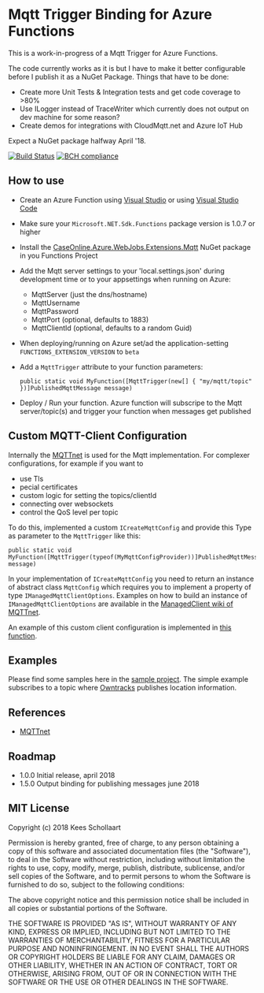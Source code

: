 # Mqtt Trigger Binding for Azure Functions

This is a work-in-progress of a Mqtt Trigger for Azure Functions.

The code currently works as it is but I have to make it better configurable before I publish it as a NuGet Package. Things that have to be done:
- Create more Unit Tests & Integration tests and get code coverage to >80%
- Use ILogger instead of TraceWriter which currently does not output on dev machine for some reason? 
- Create demos for integrations with CloudMqtt.net and Azure IoT Hub

Expect a NuGet package halfway April '18.

[![Build Status](https://caseonline.visualstudio.com/_apis/public/build/definitions/4df87c38-5691-4d04-8373-46c830209b7e/11/badge)](https://caseonline.visualstudio.com/CaseOnline.Azure.WebJobs.Extensions.Mqtt/_build/index?definitionId=1) 
[![BCH compliance](https://bettercodehub.com/edge/badge/keesschollaart81/CaseOnline.Azure.WebJobs.Extensions.Mqtt?branch=master)](https://bettercodehub.com/)

## How to use
- Create an Azure Function using [Visual Studio](https://docs.microsoft.com/en-us/azure/azure-functions/functions-develop-vs) or using [Visual Studio Code](https://code.visualstudio.com/tutorials/functions-extension/getting-started)
- Make sure your ```Microsoft.NET.Sdk.Functions``` package version is 1.0.7 or higher
- Install the [CaseOnline.Azure.WebJobs.Extensions.Mqtt](https://www.nuget.org/packages/CaseOnline.Azure.WebJobs.Extensions.Mqtt/) NuGet package in you Functions Project
- Add the Mqtt server settings to your 'local.settings.json' during development time or to your appsettings when running on Azure:
    - MqttServer (just the dns/hostname)
    - MqttUsername
    - MqttPassword
    - MqttPort (optional, defaults to 1883)
    - MqttClientId (optional, defaults to a random Guid)
- When deploying/running on Azure set/ad the application-setting ```FUNCTIONS_EXTENSION_VERSION``` to ```beta```
- Add a ```MqttTrigger``` attribute to your function parameters:

    ```
    public static void MyFunction([MqttTrigger(new[] { "my/mqtt/topic" })]PublishedMqttMessage message) 
    ```

- Deploy / Run your function. Azure function will subscripe to the Mqtt server/topic(s) and trigger your function when messages get published

## Custom MQTT-Client Configuration
Internally the [MQTTnet](https://github.com/chkr1011/MQTTnet) is used for the Mqtt implementation.  For complexer configurations, for example if you want to 
- use Tls
- pecial certificates 
- custom logic for setting the topics/clientId 
- connecting over websockets
- control the QoS level per topic

To do this, implemented a custom ```ICreateMqttConfig``` and provide this Type as parameter to the ```MqttTrigger``` like this:
    
```
public static void MyFunction([MqttTrigger(typeof(MyMqttConfigProvider))]PublishedMqttMessage message)
```
     
In your implementation of ```ICreateMqttConfig``` you need to return an instance of abstract class ```MqttConfig``` which requires you to implement a property of type ```IManagedMqttClientOptions```. Examples on how to build an instance of ```IManagedMqttClientOptions``` are available in the  [ManagedClient wiki of MQTTnet](https://github.com/chkr1011/MQTTnet/wiki/Client).

An example of this custom client configuration is implemented in [this function](./src/ExampleFunctions/ExampleFunctions.cs#L34). 

## Examples
Please find some samples here in the [sample project](./src/ExampleFunctions/). The simple example subscribes to a topic where [Owntracks](http://owntracks.org/) publishes location information.

## References
- [MQTTnet](https://github.com/chkr1011/MQTTnet)

## Roadmap
- 1.0.0 Initial release, april 2018
- 1.5.0 Output binding for publishing messages june 2018

## MIT License
Copyright (c) 2018 Kees Schollaart

Permission is hereby granted, free of charge, to any person obtaining a copy of this software and associated documentation files (the "Software"), to deal in the Software without restriction, including without limitation the rights to use, copy, modify, merge, publish, distribute, sublicense, and/or sell copies of the Software, and to permit persons to whom the Software is furnished to do so, subject to the following conditions:

The above copyright notice and this permission notice shall be included in all copies or substantial portions of the Software.

THE SOFTWARE IS PROVIDED "AS IS", WITHOUT WARRANTY OF ANY KIND, EXPRESS OR IMPLIED, INCLUDING BUT NOT LIMITED TO THE WARRANTIES OF MERCHANTABILITY, FITNESS FOR A PARTICULAR PURPOSE AND NONINFRINGEMENT. IN NO EVENT SHALL THE AUTHORS OR COPYRIGHT HOLDERS BE LIABLE FOR ANY CLAIM, DAMAGES OR OTHER LIABILITY, WHETHER IN AN ACTION OF CONTRACT, TORT OR OTHERWISE, ARISING FROM, OUT OF OR IN CONNECTION WITH THE SOFTWARE OR THE USE OR OTHER DEALINGS IN THE SOFTWARE.
